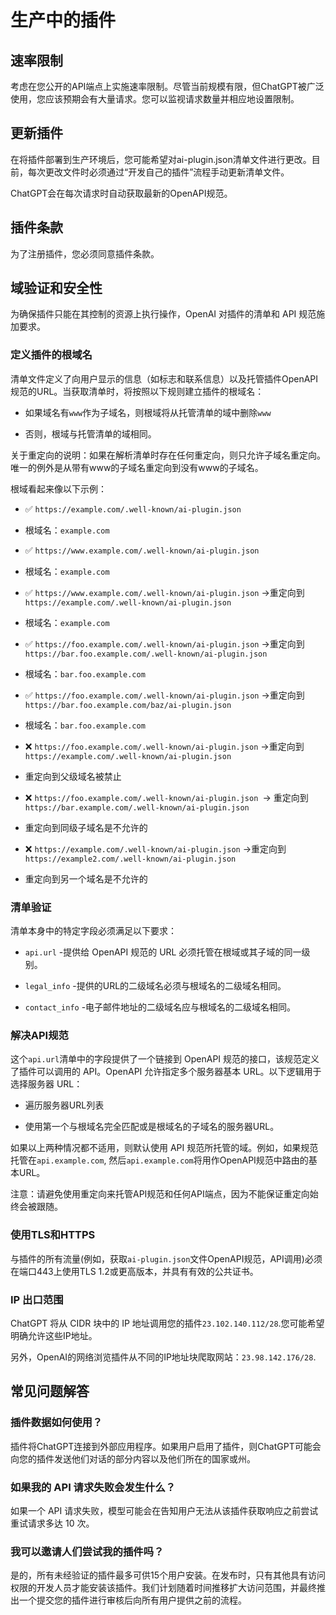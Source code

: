 # 生产中的插件

## 速率限制

考虑在您公开的API端点上实施速率限制。尽管当前规模有限，但ChatGPT被广泛使用，您应该预期会有大量请求。您可以监视请求数量并相应地设置限制。

## 更新插件

在将插件部署到生产环境后，您可能希望对ai-plugin.json清单文件进行更改。目前，每次更改文件时必须通过“开发自己的插件”流程手动更新清单文件。

ChatGPT会在每次请求时自动获取最新的OpenAPI规范。

## 插件条款

为了注册插件，您必须同意插件条款。

## 域验证和安全性

为确保插件只能在其控制的资源上执行操作，OpenAI 对插件的清单和 API 规范施加要求。

### 定义插件的根域名

清单文件定义了向用户显示的信息（如标志和联系信息）以及托管插件OpenAPI规范的URL。当获取清单时，将按照以下规则建立插件的根域名：

- 如果域名有`www`作为子域名，则根域将从托管清单的域中删除`www`

- 否则，根域与托管清单的域相同。

关于重定向的说明：如果在解析清单时存在任何重定向，则只允许子域名重定向。唯一的例外是从带有www的子域名重定向到没有www的子域名。

根域看起来像以下示例：

- ✅ `https://example.com/.well-known/ai-plugin.json
`
- 根域名：`example.com`

- ✅ `https://www.example.com/.well-known/ai-plugin.json`

- 根域名：`example.com`

- ✅ `https://www.example.com/.well-known/ai-plugin.json` →重定向到
`https://example.com/.well-known/ai-plugin.json`

- 根域名：`example.com`

- ✅ `https://foo.example.com/.well-known/ai-plugin.json` →重定向到
`https://bar.foo.example.com/.well-known/ai-plugin.json`
- 根域名：`bar.foo.example.com`

- ✅ `https://foo.example.com/.well-known/ai-plugin.json` →重定向到
`https://bar.foo.example.com/baz/ai-plugin.json`
- 根域名：`bar.foo.example.com`

- ❌ `https://foo.example.com/.well-known/ai-plugin.json` →重定向到
`https://example.com/.well-known/ai-plugin.json`

- 重定向到父级域名被禁止

- ❌ `https://foo.example.com/.well-known/ai-plugin.json `→ 重定向到
`https://bar.example.com/.well-known/ai-plugin.json`

- 重定向到同级子域名是不允许的

- ❌ `https://example.com/.well-known/ai-plugin.json` ->重定向到
`https://example2.com/.well-known/ai-plugin.json`
- 重定向到另一个域名是不允许的

### 清单验证

清单本身中的特定字段必须满足以下要求：

- `api.url` -提供给 OpenAPI 规范的 URL 必须托管在根域或其子域的同一级别。

- `legal_info` -提供的URL的二级域名必须与根域名的二级域名相同。
- `contact_info` -电子邮件地址的二级域名应与根域名的二级域名相同。

### 解决API规范

这个`api.url`清单中的字段提供了一个链接到 OpenAPI 规范的接口，该规范定义了插件可以调用的 API。OpenAPI 允许指定多个服务器基本 URL。以下逻辑用于选择服务器 URL：

- 遍历服务器URL列表 

- 使用第一个与根域名完全匹配或是根域名的子域名的服务器URL。

如果以上两种情况都不适用，则默认使用 API 规范所托管的域。例如，如果规范托管在`api.example.com`, 然后`api.example.com`将用作OpenAPI规范中路由的基本URL。

注意：请避免使用重定向来托管API规范和任何API端点，因为不能保证重定向始终会被跟随。

### 使用TLS和HTTPS

与插件的所有流量(例如，获取`ai-plugin.json`文件OpenAPI规范，API调用)必须在端口443上使用TLS 1.2或更高版本，并具有有效的公共证书。

### IP 出口范围

ChatGPT 将从 CIDR 块中的 IP 地址调用您的插件`23.102.140.112/28`.您可能希望明确允许这些IP地址。

另外，OpenAI的网络浏览插件从不同的IP地址块爬取网站：`23.98.142.176/28`.

## 常见问题解答

### 插件数据如何使用？

插件将ChatGPT连接到外部应用程序。如果用户启用了插件，则ChatGPT可能会向您的插件发送他们对话的部分内容以及他们所在的国家或州。

### 如果我的 API 请求失败会发生什么？

如果一个 API 请求失败，模型可能会在告知用户无法从该插件获取响应之前尝试重试请求多达 10 次。

### 我可以邀请人们尝试我的插件吗？

是的，所有未经验证的插件最多可供15个用户安装。在发布时，只有其他具有访问权限的开发人员才能安装该插件。我们计划随着时间推移扩大访问范围，并最终推出一个提交您的插件进行审核后向所有用户提供之前的流程。






